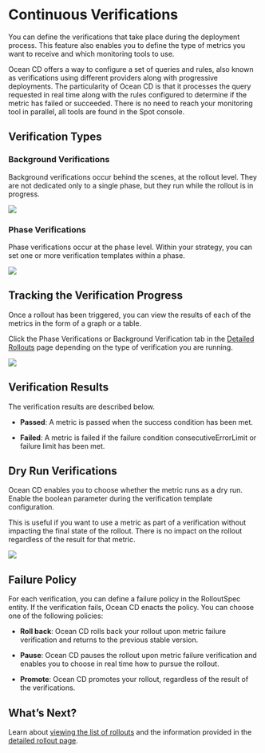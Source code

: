 # Continuous Verifications

You can define the verifications that take place during the deployment process. This feature also enables you to define the type of metrics you want to receive and which monitoring tools to use.

Ocean CD offers a way to configure a set of queries and rules, also known as verifications using different providers along with progressive deployments. The particularity of Ocean CD is that it processes the query requested in real time along with the rules configured to determine if the metric has failed or succeeded. There is no need to reach your monitoring tool in parallel, all tools are found in the Spot console.

## Verification Types

### Background Verifications

Background verifications occur behind the scenes, at the rollout level. They are not dedicated only to a single phase, but they run while the rollout is in progress.

<img src="/ocean-cd/_media/background-verifications.png" />

### Phase Verifications

Phase verifications occur at the phase level. Within your strategy, you can set one or more verification templates within a phase.

<img src="/ocean-cd/_media/phase-verifications.png" />

## Tracking the Verification Progress

Once a rollout has been triggered, you can view the results of each of the metrics in the form of a graph or a table.

Click the Phase Verifications or Background Verification tab in the [Detailed Rollouts](ocean-cd/tutorials/view-rollouts/detailed-rollout) page depending on the type of verification you are running.

<img src="/ocean-cd/_media/verifications-01.png" />

## Verification Results

The verification results are described below.

- **Passed**: A metric is passed when the success condition has been met.

- **Failed**: A metric is failed if the failure condition consecutiveErrorLimit or failure limit has been met.

## Dry Run Verifications

Ocean CD enables you to choose whether the metric runs as a dry run. Enable the boolean parameter during the verification template configuration.

This is useful if you want to use a metric as part of a verification without impacting the final state of the rollout. There is no impact on the rollout regardless of the result for that metric.

<img src="/ocean-cd/_media/dry-run-verifications.png" />

## Failure Policy

For each verification, you can define a failure policy in the RolloutSpec entity. If the verification fails, Ocean CD enacts the policy. You can choose one of the following policies:

- **Roll back**: Ocean CD rolls back your rollout upon metric failure verification and returns to the previous stable version.

- **Pause**: Ocean CD pauses the rollout upon metric failure verification and enables you to choose in real time how to pursue the rollout.

- **Promote**: Ocean CD promotes your rollout, regardless of the result of the verifications.

## What’s Next?

Learn about [viewing the list of rollouts](ocean-cd/tutorials/view-rollouts/) and the information provided in the [detailed rollout page](ocean-cd/tutorials/view-rollouts/detailed-rollout).
